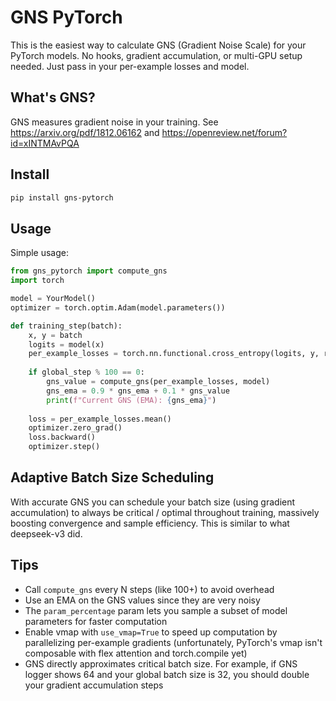# GNS PyTorch

This is the easiest way to calculate GNS (Gradient Noise Scale) for your PyTorch models. No hooks, gradient accumulation, or multi-GPU setup needed. Just pass in your per-example losses and model.

## What's GNS?

GNS measures gradient noise in your training. See <https://arxiv.org/pdf/1812.06162> and <https://openreview.net/forum?id=xINTMAvPQA>

## Install

```bash
pip install gns-pytorch
```

## Usage

Simple usage:

```python
from gns_pytorch import compute_gns
import torch

model = YourModel()
optimizer = torch.optim.Adam(model.parameters())

def training_step(batch):
    x, y = batch
    logits = model(x)
    per_example_losses = torch.nn.functional.cross_entropy(logits, y, reduction='none')
    
    if global_step % 100 == 0:
        gns_value = compute_gns(per_example_losses, model)
        gns_ema = 0.9 * gns_ema + 0.1 * gns_value
        print(f"Current GNS (EMA): {gns_ema}")
    
    loss = per_example_losses.mean()
    optimizer.zero_grad()
    loss.backward()
    optimizer.step()
```

## Adaptive Batch Size Scheduling

With accurate GNS you can schedule your batch size (using gradient accumulation) to always be critical / optimal throughout training, massively boosting convergence and sample efficiency. This is similar to what deepseek-v3 did.

## Tips

- Call `compute_gns` every N steps (like 100+) to avoid overhead
- Use an EMA on the GNS values since they are very noisy
- The `param_percentage` param lets you sample a subset of model parameters for faster computation
- Enable vmap with `use_vmap=True` to speed up computation by parallelizing per-example gradients (unfortunately, PyTorch's vmap isn't composable with flex attention and torch.compile yet)
- GNS directly approximates critical batch size. For example, if GNS logger shows 64 and your global batch size is 32, you should double your gradient accumulation steps
